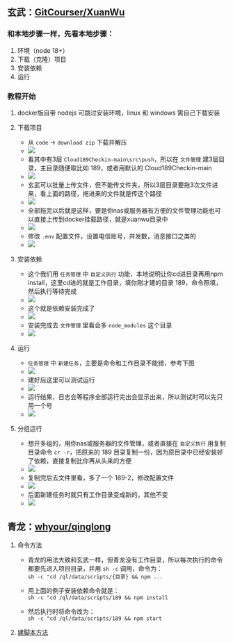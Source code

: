 ## 玄武：[GitCourser/XuanWu](https://github.com/GitCourser/XuanWu)

### 和本地步骤一样，先看本地步骤：

1. 环境（node 18+）
2. 下载（克隆）项目
3. 安装依赖
4. 运行

### 教程开始

1. docker版自带 nodejs 可跳过安装环境，linux 和 windows 需自己下载安装

2. 下载项目
    - 从 `code` -> `download zip` 下载并解压
    - ![](https://cdn.jsdelivr.net/gh/wes-lin/Cloud189Checkin/doc/xuanwu/xw-01.png)
    - 看其中有3层 `Cloud189Checkin-main\src\push`，所以在 `文件管理` 建3层目录，主目录随便取比如 189，或者用默认的 Cloud189Checkin-main
    - ![](https://cdn.jsdelivr.net/gh/wes-lin/Cloud189Checkin/doc/xuanwu/xw-02.png)
    - 玄武可以批量上传文件，但不能传文件夹，所以3层目录要拖3次文件进来，看上面的路径，拖进来的文件就是传这个路径
    - ![](https://cdn.jsdelivr.net/gh/wes-lin/Cloud189Checkin/doc/xuanwu/xw-03.png)
    - 全部拖完以后就是这样，要是你nas或服务器有方便的文件管理功能也可以直接上传到docker挂载路径，就是xuanwu目录中
    - ![](https://cdn.jsdelivr.net/gh/wes-lin/Cloud189Checkin/doc/xuanwu/xw-04.png)
    - 修改 `.env` 配置文件，设置电信账号，并发数，消息接口之类的
    - ![](https://cdn.jsdelivr.net/gh/wes-lin/Cloud189Checkin/doc/xuanwu/xw-05.png)

3. 安装依赖
    - 这个我们用 `任务管理` 中 `自定义执行` 功能，本地说明让你cd进目录再用npm install，这里cd进的就是工作目录，填你刚才建的目录 189，命令照填，然后执行等待完成
    - ![](https://cdn.jsdelivr.net/gh/wes-lin/Cloud189Checkin/doc/xuanwu/xw-06.png)
    - 这个就是依赖安装完成了
    - ![](https://cdn.jsdelivr.net/gh/wes-lin/Cloud189Checkin/doc/xuanwu/xw-07.png)
    - 安装完成去 `文件管理` 里看会多 `node_modules` 这个目录
    - ![](https://cdn.jsdelivr.net/gh/wes-lin/Cloud189Checkin/doc/xuanwu/xw-08.png)

4. 运行
    - `任务管理` 中 `新建任务`，主要是命令和工作目录不能错，参考下图
    - ![](https://cdn.jsdelivr.net/gh/wes-lin/Cloud189Checkin/doc/xuanwu/xw-09.png)
    - 建好后这里可以测试运行
    - ![](https://cdn.jsdelivr.net/gh/wes-lin/Cloud189Checkin/doc/xuanwu/xw-10.png)
    - 运行结果，日志会等程序全部运行完出会显示出来，所以测试时可以先只用一个号
    - ![](https://cdn.jsdelivr.net/gh/wes-lin/Cloud189Checkin/doc/xw-11.png)

5. 分组运行
    - 想开多组的，用你nas或服务器的文件管理，或者直接在 `自定义执行` 用复制目录命令 `cr -r`，把原来的 189 目录复制一份，因为原目录中已经安装好了依赖，直接复制比你再从头来的方便
    - ![](https://cdn.jsdelivr.net/gh/wes-lin/Cloud189Checkin/doc/xuanwu/xw-12.png)
    - 复制完后去文件里看，多了一个 189-2，修改配置文件
    - ![](https://cdn.jsdelivr.net/gh/wes-lin/Cloud189Checkin/doc/xuanwu/xw-13.png)
    - 后面新建任务时就只有工作目录变成新的，其他不变
    - ![](https://cdn.jsdelivr.net/gh/wes-lin/Cloud189Checkin/doc/xuanwu/xw-14.png)


## 青龙：[whyour/qinglong](https://github.com/whyour/qinglong)

1. 命令方法
    - 青龙的用法大致和玄武一样，但青龙没有工作目录，所以每次执行的命令都要先进入项目目录，并用 `sh -c` 调用，命令为：  
      `sh -c "cd /ql/data/scripts/{目录} && npm ...`

    - 用上面的例子安装依赖命令就是：  
      `sh -c "cd /ql/data/scripts/189 && npm install`

    - 然后执行时将命令改为：  
      `sh -c "cd /ql/data/scripts/189 && npm start`

2. [建脚本方法](https://www.yuque.com/w992/it/cloud189checkin)